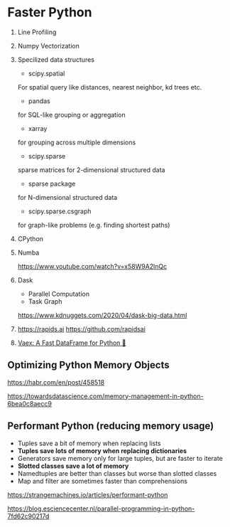 # Faster Python

1. Line Profiling
2. Numpy Vectorization
3. Specilized data structures

   - scipy.spatial

    For spatial query like distances, nearest neighbor, kd trees etc.

    - pandas

    for SQL-like grouping or aggregation

    - xarray

    for grouping across multiple dimensions

    - scipy.sparse

    sparse matrices for 2-dimensional structured data

    - sparse package

    for N-dimensional structured data

    - scipy.sparse.csgraph

    for graph-like problems (e.g. finding shortest paths)

4. CPython
5. Numba

    <https://www.youtube.com/watch?v=x58W9A2lnQc>

6. Dask
    - Parallel Computation
    - Task Graph

    <https://www.kdnuggets.com/2020/04/dask-big-data.html>

7. <https://rapids.ai> <https://github.com/rapidsai>
8. [Vaex: A Fast DataFrame for Python 🚀](https://vaex.io/)

## Optimizing Python Memory Objects

<https://habr.com/en/post/458518>

<https://towardsdatascience.com/memory-management-in-python-6bea0c8aecc9>

## Performant Python (reducing memory usage)

- Tuples save a bit of memory when replacing lists
- **Tuples save lots of memory when replacing dictionaries**
- Generators save memory only for large tuples, but are faster to iterate
- **Slotted classes save a lot of memory**
- Namedtuples are better than classes but worse than slotted classes
- Map and filter are sometimes faster than comprehensions

<https://strangemachines.io/articles/performant-python>

<https://blog.esciencecenter.nl/parallel-programming-in-python-7fd62c90217d>
